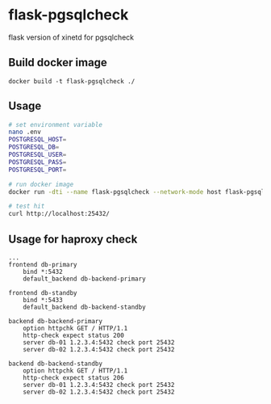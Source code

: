 # flask-pgsqlcheck
flask version of xinetd for pgsqlcheck

## Build docker image
```
docker build -t flask-pgsqlcheck ./
```

## Usage
```bash
# set environment variable
nano .env
POSTGRESQL_HOST=
POSTGRESQL_DB=
POSTGRESQL_USER=
POSTGRESQL_PASS=
POSTGRESQL_PORT=

# run docker image
docker run -dti --name flask-pgsqlcheck --network-mode host flask-pgsqlcheck

# test hit
curl http://localhost:25432/
```

## Usage for haproxy check
```
...
frontend db-primary
    bind *:5432
    default_backend db-backend-primary

frontend db-standby
    bind *:5433
    default_backend db-backend-standby

backend db-backend-primary
    option httpchk GET / HTTP/1.1
    http-check expect status 200
    server db-01 1.2.3.4:5432 check port 25432
    server db-02 1.2.3.4:5432 check port 25432

backend db-backend-standby
    option httpchk GET / HTTP/1.1
    http-check expect status 206
    server db-01 1.2.3.4:5432 check port 25432
    server db-02 1.2.3.4:5432 check port 25432  
```
